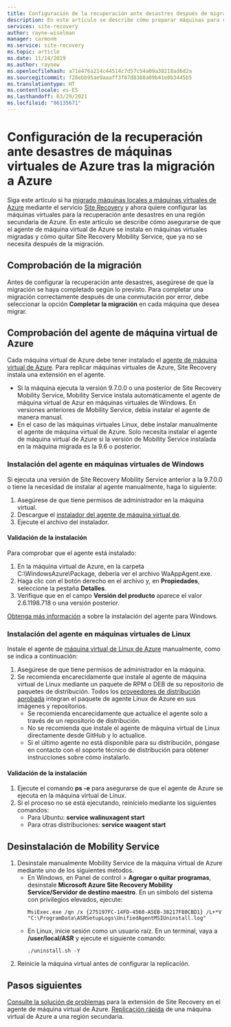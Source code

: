 ```yaml
---
title: Configuración de la recuperación ante desastres después de migrar a Azure con Azure Site Recovery
description: En este artículo se describe cómo preparar máquinas para configurar la recuperación ante desastres entre regiones de Azure después de la migración a Azure mediante Azure Site Recovery.
services: site-recovery
author: rayne-wiselman
manager: carmonm
ms.service: site-recovery
ms.topic: article
ms.date: 11/14/2019
ms.author: raynew
ms.openlocfilehash: a71e476a214c44514c7d57c54a09a38218ad6d2a
ms.sourcegitcommit: f28ebb95ae9aaaff3f87d8388a09b41e0b3445b5
ms.translationtype: HT
ms.contentlocale: es-ES
ms.lasthandoff: 03/29/2021
ms.locfileid: "86135671"
---
```

# <a name="set-up-disaster-recovery-for-azure-vms-after-migration-to-azure"></a>Configuración de la recuperación ante desastres de máquinas virtuales de Azure tras la migración a Azure 


Siga este artículo si ha [migrado máquinas locales a máquinas virtuales de Azure](./migrate-tutorial-on-premises-azure.md) mediante el servicio [Site Recovery](site-recovery-overview.md) y ahora quiere configurar las máquinas virtuales para la recuperación ante desastres en una región secundaria de Azure. En este artículo se describe cómo asegurarse de que el agente de máquina virtual de Azure se instala en máquinas virtuales migradas y cómo quitar Site Recovery Mobility Service, que ya no se necesita después de la migración.



## <a name="verify-migration"></a>Comprobación de la migración

Antes de configurar la recuperación ante desastres, asegúrese de que la migración se haya completado según lo previsto. Para completar una migración correctamente después de una conmutación por error, debe seleccionar la opción **Completar la migración** en cada máquina que desea migrar. 

## <a name="verify-the-azure-vm-agent"></a>Comprobación del agente de máquina virtual de Azure

Cada máquina virtual de Azure debe tener instalado el [agente de máquina virtual de Azure](../virtual-machines/extensions/agent-windows.md). Para replicar máquinas virtuales de Azure, Site Recovery instala una extensión en el agente.

- Si la máquina ejecuta la versión 9.7.0.0 o una posterior de Site Recovery Mobility Service, Mobility Service instala automáticamente el agente de máquina virtual de Azur en máquinas virtuales de Windows. En versiones anteriores de Mobility Service, debía instalar el agente de manera manual.
- En el caso de las máquinas virtuales Linux, debe instalar manualmente el agente de máquina virtual de Azure. Solo necesita instalar el agente de máquina virtual de Azure si la versión de Mobility Service instalada en la máquina migrada es la 9.6 o posterior.


### <a name="install-the-agent-on-windows-vms"></a>Instalación del agente en máquinas virtuales de Windows

Si ejecuta una versión de Site Recovery Mobility Service anterior a la 9.7.0.0 o tiene la necesidad de instalar al agente manualmente, haga lo siguiente:  

1. Asegúrese de que tiene permisos de administrador en la máquina virtual.
2. Descargue el [instalador del agente de máquina virtual de](https://go.microsoft.com/fwlink/?LinkID=394789&clcid=0x409).
3. Ejecute el archivo del instalador.

#### <a name="validate-the-installation"></a>Validación de la instalación
Para comprobar que el agente está instalado:

1. En la máquina virtual de Azure, en la carpeta C:\WindowsAzure\Package, debería ver el archivo WaAppAgent.exe.
2. Haga clic con el botón derecho en el archivo y, en **Propiedades**, seleccione la pestaña **Detalles**.
3. Verifique que en el campo **Versión del producto** aparece el valor 2.6.1198.718 o una versión posterior.

[Obtenga más información](../virtual-machines/extensions/agent-windows.md) a sobre la instalación del agente para Windows.

### <a name="install-the-agent-on-linux-vms"></a>Instalación del agente en máquinas virtuales de Linux

Instale el agente de [máquina virtual de Linux de Azure](../virtual-machines/extensions/agent-linux.md) manualmente, como se indica a continuación:

1. Asegúrese de que tiene permisos de administrador en la máquina.
2. Se recomienda encarecidamente que instale al agente de máquina virtual de Linux mediante un paquete de RPM o DEB de su repositorio de paquetes de distribución. Todos los [proveedores de distribución aprobada](../virtual-machines/linux/endorsed-distros.md) integran el paquete de agente Linux de Azure en sus imágenes y repositorios.
    - Se recomienda encarecidamente que actualice el agente solo a través de un repositorio de distribución.
    - No se recomienda que instale el agente de máquina virtual de Linux directamente desde GitHub y lo actualice.
    -  Si el último agente no está disponible para su distribución, póngase en contacto con el soporte técnico de distribución para obtener instrucciones sobre cómo instalarlo. 

#### <a name="validate-the-installation"></a>Validación de la instalación 

1. Ejecute el comando **ps -e** para asegurarse de que el agente de Azure se ejecuta en la máquina virtual de Linux.
2. Si el proceso no se está ejecutando, reinícielo mediante los siguientes comandos:
    - Para Ubuntu: **service walinuxagent start**
    - Para otras distribuciones: **service waagent start**


## <a name="uninstall-the-mobility-service"></a>Desinstalación de Mobility Service

1. Desinstale manualmente Mobility Service de la máquina virtual de Azure mediante uno de los siguientes métodos. 
    - En Windows, en Panel de control > **Agregar o quitar programas**, desinstale **Microsoft Azure Site Recovery Mobility Service/Servidor de destino maestro**. En un símbolo del sistema con privilegios elevados, ejecute:
        ```
        MsiExec.exe /qn /x {275197FC-14FD-4560-A5EB-38217F80CBD1} /L+*V "C:\ProgramData\ASRSetupLogs\UnifiedAgentMSIUninstall.log"
        ```
    - En Linux, inicie sesión como un usuario raíz. En un terminal, vaya a **/user/local/ASR** y ejecute el siguiente comando:
        ```
        ./uninstall.sh -Y
        ```
2. Reinicie la máquina virtual antes de configurar la replicación.

## <a name="next-steps"></a>Pasos siguientes

[Consulte la solución de problemas](site-recovery-extension-troubleshoot.md) para la extensión de Site Recovery en el agente de máquina virtual de Azure.
[Replicación rápida](azure-to-azure-quickstart.md) de una máquina virtual de Azure a una región secundaria.
